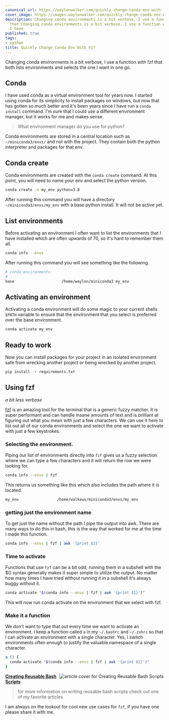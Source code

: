 ```yaml
---
canonical_url: https://waylonwalker.com/quickly-change-conda-env-with-fzf/
cover_image: https://images.waylonwalker.com/quickly-change-conda-env-with-fzf.png
description: Changing conda environments is a bit verbose, I use a function with fzf
  that Changing conda environments is a bit verbose, I use a function with fzf that
  I have
published: true
tags:
- python
title: Quickly Change Conda Env With Fzf
---
```


Changing conda environments is a bit verbose, I use a function with fzf that both lists environments and selects the one I want in one go.

## Conda

I have used conda as a virtual environment tool for years now.  I started using conda for its simplicity to install packages on windows, but now that has gotten so much better and it's been years since I have run a `conda install` command.  I'm sure that I could use a different environment manager, but it works for me and makes sense.

> What environment manager do you use for python?

Conda environments are stored in a central location such as
`~/miniconda3/envs/` and not with the project.  They contain both the python
interpreter and packages for that env.

## Conda create

Conda environments are created with the `conda create` command.  At this point, you will need to name your env and select the python version.

``` bash
conda create -n my_env python=3.8
```

After running this command you will have a directory `~/miniconda3/envs/my_env` with a base python install.  It will not be active yet.

## List environments

Before activating an environment I often want to list the environments that I have installed which are often upwards of 70, so it's hard to remember them all.

``` bash
conda info --envs
```

After running this command you will see something like the following.

``` bash
# conda environments:
#
base                     /home/waylon/miniconda3 my_env                   /home/waylon/my_env
```

## Activating an environment

Activating a conda environment will do some magic to your current shells
`$PATH` variable to ensure that the environment that you select is preferred
over the base environment.

``` bash
conda activate my_env
```

## Ready to work

Now you can install packages for your project in an isolated environment safe from wrecking another project or being wrecked by another project.

``` bash
pip install -r requirements.txt
```

## Using fzf

_a bit less verbose_

[fzf](https://github.com/junegunn/fzf) is an amazing tool for the terminal that is a generic fuzzy matcher.  It is super performant and can handle insane amounts of text and is brilliant at figuring out what you mean with just a few characters.  We can use it here to list out all of our conda environments and select the one we want to activate with just a few keystrokes.

### Selecting the environment.

Piping our list of environments directly into `fzf` gives us a fuzzy selection where we can type a few characters and it will return the row we were looking for.

``` bash
conda info --envs | fzf
```

This returns us something like this which also includes the path where it is located.

``` bash
my_env                 /home/walkews/miniconda3/envs/my_env
```

### getting just the environment name

To get just the name without the path I pipe the output into awk.  There are many ways to do this in bash, this is the way that worked for me at the time I made this function.

``` bash
conda info --envs | fzf | awk '{print $1}'
```

### Time to activate

Functions that use `fzf` can be a bit odd, running them in a subshell with the
$() syntax generally makes it super simple to utilize the output.  No matter
how many times I have tried without running it in a subshell it's always buggy without it.

``` bash
conda activate "$(conda info --envs | fzf | awk '{print $1}')"
```

This will now run conda activate on the environment that we select with fzf.

### Make it a function

We don't want to type that out every time we want to activate an environment. I keep a function called `a` in my `~/.bashrc` and `~/.zshrc` so that I can activate an environment with a single character.  Yes, I switch environments often enough to justify the valuable namespace of a single character.

``` bash
a () {
  conda activate "$(conda info --envs | fzf | awk '{print $1}')"
}
```


  <div class="onelinelink-wrapper">
      <a class="onelinelink" href="https://waylonwalker.com/reusable-bash/">
          <img style="float: right;" align='right' src="https://images.waylonwalker.com/reusable-bash-og_250x140.png" alt="article cover for 
 Creating Reusable Bash Scripts
"/>
          <p><strong>
 Creating Reusable Bash Scripts
</strong></p>
      </a>
  </div>


> for more information on writing reusable bash scripts check out one of my
> favorite articles

I am always on the lookout for cool new use cases for `fzf`, if you have one please share it with me.